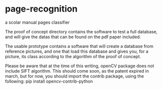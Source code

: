 # page-recognition
a scolar manual pages classifier

The proof of concept directory contains the software to test a full database, and will give the datas that can be found on the pdf paper included.

The usable prototype contains a software that will create a database from reference pictures, and one that load this database and gives you, for a picture, its class according to the algorithm of the proof of concept.

Please be aware that at the time of this writing, openCV package does not include SIFT algorithm. This should come soon, as the patent expired in march, but for now, you should import the contrib package, using the following:
pip install opencv-contrib-python
